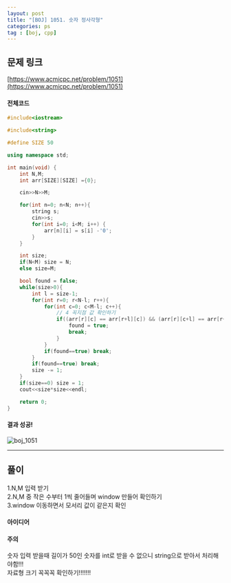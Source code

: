 ```yaml
---
layout: post
title: "[BOJ] 1051. 숫자 정사각형"
categories: ps
tag : [boj, cpp]
---
```


## 문제 링크<br>
 [https://www.acmicpc.net/problem/1051](https://www.acmicpc.net/problem/1051)<br>

#### 전체코드<br>
```cpp
#include<iostream>

#include<string>

#define SIZE 50

using namespace std;

int main(void) {
    int N,M;
    int arr[SIZE][SIZE] ={0};

    cin>>N>>M;

    for(int n=0; n<N; n++){
        string s;
        cin>>s;
        for(int i=0; i<M; i++) {
            arr[n][i] = s[i] -'0';
        }
    }

    int size;
    if(N<M) size = N;
    else size=M;

    bool found = false;
    while(size>0){
        int l = size-1;
        for(int r=0; r<N-l; r++){
            for(int c=0; c<M-l; c++){
                // 4 꼭지점 값 확인하기
                if((arr[r][c] == arr[r+l][c]) && (arr[r][c+l] == arr[r+l][c+l]) && (arr[r][c] == arr[r+l][c+l])) {
                    found = true;
                    break;
                }
            }
            if(found==true) break;
        }
        if(found==true) break;
        size -= 1;
    }
    if(size==0) size = 1;
    cout<<size*size<<endl;

    return 0;
}
```

#### 결과 성공!<br>
![boj_1051](https://krispedia.github.io/assets/images/boj_1051.jpg)

---

## 풀이<br>
1.N,M 입력 받기  
2.N,M 중 작은 수부터 1씩 줄어들며 window 만들어 확인하기  
3.window 이동하면서 모서리 값이 같은지 확인   

#### 아이디어 <br>


#### 주의 <br> 
숫자 입력 받을때 길이가 50인 숫자를 int로 받을 수 없으니 string으로 받아서 처리해야함!!!  
자료형 크기 꼭꼭꼭 확인하기!!!!!!!
